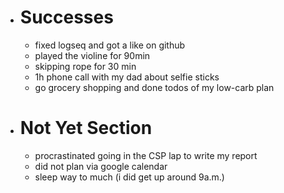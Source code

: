 - # Successes
	- fixed logseq and got a like on github
	- played the violine for 90min
	- skipping rope for 30 min
	- 1h phone call with my dad about selfie sticks
	- go grocery shopping and done todos of my low-carb plan
- # Not Yet Section
	- procrastinated going in the CSP lap to write my report
	- did not plan via google calendar
	- sleep way to much (i did get up around 9a.m.)